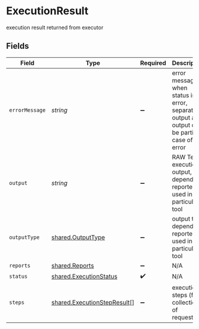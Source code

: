 # ExecutionResult

execution result returned from executor


## Fields

| Field                                                                                            | Type                                                                                             | Required                                                                                         | Description                                                                                      |
| ------------------------------------------------------------------------------------------------ | ------------------------------------------------------------------------------------------------ | ------------------------------------------------------------------------------------------------ | ------------------------------------------------------------------------------------------------ |
| `errorMessage`                                                                                   | *string*                                                                                         | :heavy_minus_sign:                                                                               | error message when status is error, separate to output as output can be partial in case of error |
| `output`                                                                                         | *string*                                                                                         | :heavy_minus_sign:                                                                               | RAW Test execution output, depends of reporter used in particular tool                           |
| `outputType`                                                                                     | [shared.OutputType](../../../sdk/models/shared/outputtype.md)                                    | :heavy_minus_sign:                                                                               | output type depends of reporter used in particular tool                                          |
| `reports`                                                                                        | [shared.Reports](../../../sdk/models/shared/reports.md)                                          | :heavy_minus_sign:                                                                               | N/A                                                                                              |
| `status`                                                                                         | [shared.ExecutionStatus](../../../sdk/models/shared/executionstatus.md)                          | :heavy_check_mark:                                                                               | N/A                                                                                              |
| `steps`                                                                                          | [shared.ExecutionStepResult](../../../sdk/models/shared/executionstepresult.md)[]                | :heavy_minus_sign:                                                                               | execution steps (for collection of requests)                                                     |